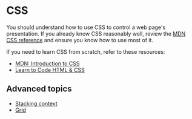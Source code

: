 # CSS

You should understand how to use CSS to control a web page's presentation. If you already know CSS reasonably well, review the [MDN CSS reference](https://developer.mozilla.org/en-US/docs/Web/CSS/Reference) and ensure you know how to use most of it.

If you need to learn CSS from scratch, refer to these resources:

* [MDN: Introduction to CSS](https://developer.mozilla.org/en-US/docs/Learn/CSS/Introduction_to_CSS)
* [Learn to Code HTML & CSS](https://learn.shayhowe.com/html-css/getting-to-know-css/)

## Advanced topics

* [Stacking context](https://developer.mozilla.org/en-US/docs/Web/CSS/CSS_Positioning/Understanding_z_index/The_stacking_context)
* [Grid](https://gridbyexample.com/)
